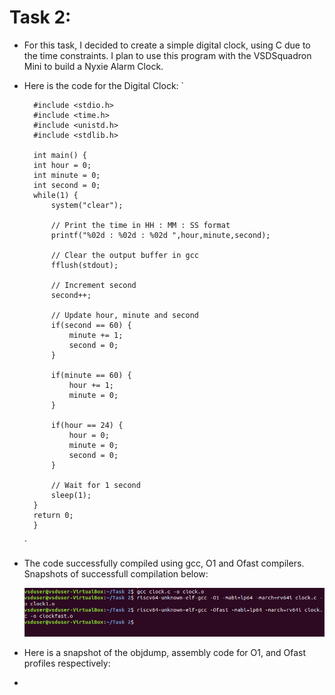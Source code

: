 # Task 2:

- For this task, I decided to create a simple digital clock, using C due to the time constraints. I plan to use this program with the VSDSquadron Mini to build a Nyxie Alarm Clock.

- Here is the code for the Digital Clock:
    `
    
        #include <stdio.h>
        #include <time.h>
        #include <unistd.h>
        #include <stdlib.h>

        int main() {
        int hour = 0;
        int minute = 0;
        int second = 0;
        while(1) {
            system("clear"); 
            
            // Print the time in HH : MM : SS format
            printf("%02d : %02d : %02d ",hour,minute,second);
            
            // Clear the output buffer in gcc
            fflush(stdout);
            
            // Increment second
            second++;

            // Update hour, minute and second
            if(second == 60) {
                minute += 1;
                second = 0;
            }
            
            if(minute == 60) {
                hour += 1;
                minute = 0;
            }
            
            if(hour == 24) {
                hour = 0;
                minute = 0;
                second = 0;
            }

            // Wait for 1 second
            sleep(1);  
        }
        return 0;
        }
    `

- The code successfully compiled using gcc, O1 and Ofast compilers. Snapshots of successfull compilation below:

    ![Proof of successful compilation](image.png)

- Here is a snapshot of the objdump, assembly code for O1, and Ofast profiles respectively:

- 
